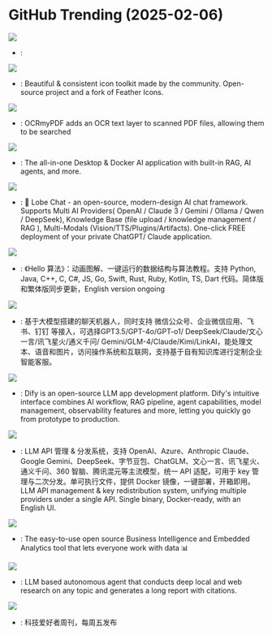# GitHub Trending (2025-02-06)

![](https://img.shields.io/badge/Python-New%20321-green?style=flat-square&logo=appveyor)
- [](https://github.comundefined): 

![](https://img.shields.io/badge/JavaScript-New%20605-green?style=flat-square&logo=appveyor)
- [](https://github.comundefined): Beautiful & consistent icon toolkit made by the community. Open-source project and a fork of Feather Icons.

![](https://img.shields.io/badge/Python-New%20699-green?style=flat-square&logo=appveyor)
- [](https://github.comundefined): OCRmyPDF adds an OCR text layer to scanned PDF files, allowing them to be searched

![](https://img.shields.io/badge/JavaScript-New%20498-green?style=flat-square&logo=appveyor)
- [](https://github.comundefined): The all-in-one Desktop & Docker AI application with built-in RAG, AI agents, and more.

![](https://img.shields.io/badge/TypeScript-New%20396-green?style=flat-square&logo=appveyor)
- [](https://github.comundefined): 🤯 Lobe Chat - an open-source, modern-design AI chat framework. Supports Multi AI Providers( OpenAI / Claude 3 / Gemini / Ollama / Qwen / DeepSeek), Knowledge Base (file upload / knowledge management / RAG ), Multi-Modals (Vision/TTS/Plugins/Artifacts). One-click FREE deployment of your private ChatGPT/ Claude application.

![](https://img.shields.io/badge/Java-New%2066-green?style=flat-square&logo=appveyor)
- [](https://github.comundefined): 《Hello 算法》：动画图解、一键运行的数据结构与算法教程。支持 Python, Java, C++, C, C#, JS, Go, Swift, Rust, Ruby, Kotlin, TS, Dart 代码。简体版和繁体版同步更新，English version ongoing

![](https://img.shields.io/badge/Python-New%20142-green?style=flat-square&logo=appveyor)
- [](https://github.comundefined): 基于大模型搭建的聊天机器人，同时支持 微信公众号、企业微信应用、飞书、钉钉 等接入，可选择GPT3.5/GPT-4o/GPT-o1/ DeepSeek/Claude/文心一言/讯飞星火/通义千问/ Gemini/GLM-4/Claude/Kimi/LinkAI，能处理文本、语音和图片，访问操作系统和互联网，支持基于自有知识库进行定制企业智能客服。

![](https://img.shields.io/badge/TypeScript-New%20412-green?style=flat-square&logo=appveyor)
- [](https://github.comundefined): Dify is an open-source LLM app development platform. Dify's intuitive interface combines AI workflow, RAG pipeline, agent capabilities, model management, observability features and more, letting you quickly go from prototype to production.

![](https://img.shields.io/badge/JavaScript-New%20102-green?style=flat-square&logo=appveyor)
- [](https://github.comundefined): LLM API 管理 & 分发系统，支持 OpenAI、Azure、Anthropic Claude、Google Gemini、DeepSeek、字节豆包、ChatGLM、文心一言、讯飞星火、通义千问、360 智脑、腾讯混元等主流模型，统一 API 适配，可用于 key 管理与二次分发。单可执行文件，提供 Docker 镜像，一键部署，开箱即用。LLM API management & key redistribution system, unifying multiple providers under a single API. Single binary, Docker-ready, with an English UI.

![](https://img.shields.io/badge/Clojure-New%20162-green?style=flat-square&logo=appveyor)
- [](https://github.comundefined): The easy-to-use open source Business Intelligence and Embedded Analytics tool that lets everyone work with data 📊

![](https://img.shields.io/badge/Python-New%20499-green?style=flat-square&logo=appveyor)
- [](https://github.comundefined): LLM based autonomous agent that conducts deep local and web research on any topic and generates a long report with citations.

![](https://img.shields.io/badge/none-New%2067-green?style=flat-square&logo=appveyor)
- [](https://github.comundefined): 科技爱好者周刊，每周五发布

